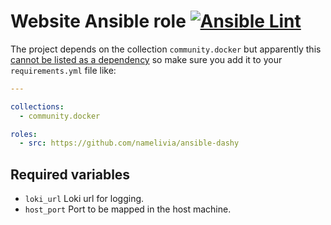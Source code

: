 # Website Ansible role [![Ansible Lint](https://github.com/namelivia/ansible-dashy/actions/workflows/ansible-lint.yml/badge.svg)](https://github.com/namelivia/ansible-dashy/actions/workflows/ansible-lint.yml)

The project depends on the collection `community.docker` but apparently this [cannot be listed as a dependency](https://github.com/ansible/ansible/issues/62847) so make sure you add it to your `requirements.yml` file like:

```yml
---

collections:
  - community.docker

roles:
  - src: https://github.com/namelivia/ansible-dashy
```

## Required variables
 - `loki_url` Loki url for logging.
 - `host_port` Port to be mapped in the host machine.
